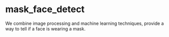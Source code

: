 # mask_face_detect
We combine image processing and machine learning techniques, provide a way to tell if a face is wearing a mask.

